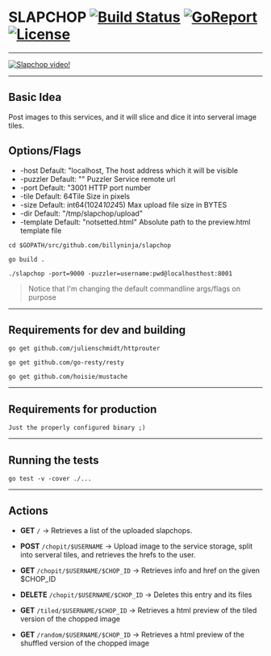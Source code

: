 # SLAPCHOP [![Build Status](https://travis-ci.org/billyninja/slapchop.svg?branch=master)](https://travis-ci.org/billyninja/slapchop) [![GoReport](https://goreportcard.com/badge/billyninja/slapchop)](http://goreportcard.com/report/billyninja/slapchop) [![License](https://img.shields.io/badge/license-MIT-blue.svg)](LICENSE)
---

[![Slapchop video!](http://img.youtube.com/vi/rUbWjIKxrrs/0.jpg)](http://www.youtube.com/watch?v=rUbWjIKxrrs)

----
## Basic Idea

Post images to this services, and it will slice and dice it into serveral image tiles.


## Options/Flags
- -host Default: "localhost, The host address which it will be visible
- -puzzler Default: "" Puzzler Service remote url
- -port Default: "3001 HTTP port number
- -tile Default: 64Tile Size in pixels
- -size Default: int64(1024*1024*5) Max upload file size in BYTES
- -dir Default: "/tmp/slapchop/upload"
- -template Default: "notsetted.html" Absolute path to the preview.html template file

`cd $GOPATH/src/github.com/billyninja/slapchop`

`go build .`

`./slapchop -port=9000 -puzzler=username:pwd@localhosthost:8001`
>Notice that I'm changing the default commandline args/flags on purpose


----
## Requirements for dev and building
`go get github.com/julienschmidt/httprouter`

`go get github.com/go-resty/resty`

`go get github.com/hoisie/mustache`

----
## Requirements for production
`Just the properly configured binary ;)`

----
## Running the tests
`go test -v -cover ./...`


---
## Actions

- **GET** `/` -> Retrieves a list of the uploaded slapchops.

- **POST** `/chopit/$USERNAME` -> Upload image to the service storage, split into serveral tiles, and retrieves the hrefs to the user.

- **GET** `/chopit/$USERNAME/$CHOP_ID` -> Retrieves info and href on the given $CHOP_ID

- **DELETE** `/chopit/$USERNAME/$CHOP_ID` -> Deletes this entry and its files

- **GET** `/tiled/$USERNAME/$CHOP_ID` -> Retrieves a html preview of the tiled version of the chopped image

- **GET** `/random/$USERNAME/$CHOP_ID` -> Retrieves a html preview of the shuffled version of the chopped image
